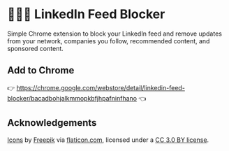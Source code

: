 # 🧘🏻‍♂️  LinkedIn Feed Blocker

Simple Chrome extension to block your LinkedIn feed and remove updates from your network, companies you follow, recommended content, and sponsored content.

## Add to Chrome

👉 https://chrome.google.com/webstore/detail/linkedin-feed-blocker/bacadbohjalkmmopkbfjhpafninfhano 👈

## Acknowledgements

[Icons](https://www.flaticon.com/free-icon/linkedin_87838) by [Freepik](https://www.freepik.com/) via [flaticon.com](https://www.flaticon.com/), licensed under a [CC 3.0 BY license](http://creativecommons.org/licenses/by/3.0/).
